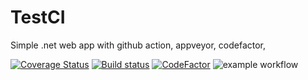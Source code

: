 # TestCI
Simple .net web  app with github action, appveyor, codefactor, 

[![Coverage Status](https://coveralls.io/repos/github/Jozefpodlecki/TestCI/badge.svg?branch=main)](https://coveralls.io/github/Jozefpodlecki/TestCI?branch=main) 
[![Build status](https://img.shields.io/appveyor/build/Jozefpodlecki/TestCI)](https://ci.appveyor.com/project/Jozefpodlecki/TestCI/branch/master)
[![CodeFactor](https://www.codefactor.io/repository/github/jozefpodlecki/testci/badge)](https://www.codefactor.io/repository/github/jozefpodlecki/testci)
![example workflow](https://github.com/jozefpodlecki/testci/actions/workflows/dotnet.yml/badge.svg)
